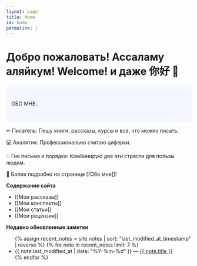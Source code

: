 ```yaml
---
layout: page
title: Home
id: home
permalink: /
---
```


# Добро пожаловать! Ассаламу аляйкум! Welcome! и даже 你好 👋

<p style="padding: 3em 1em; background: #f5f7ff; border-radius: 4px;">
ОБО МНЕ:
<p>✏ Писатель: Пишу книги, рассказы, курсы и все, что можно писать.<p>
<p>💻 Аналитик: Профессионально считаю циферки.<p>
<p>💡 Гик письма и порядка: Комбинирую две эти страсти для пользы людям.<p>
<p>📍 Более подробно на странице [[Обо мне]]!<p>
</p>

<strong>Содержание сайта</strong>
- [[Мои рассказы]]
- [[Мои конспекты]]
- [[Мои статьи]]
- [[Мои рецензии]]

<strong>Недавно обновленные заметки</strong>

<ul>
  {% assign recent_notes = site.notes | sort: "last_modified_at_timestamp" | reverse %}
  {% for note in recent_notes limit: 7 %}
    <li>
      {{ note.last_modified_at | date: "%Y-%m-%d" }} — <a class="internal-link" href="{{ site.baseurl }}{{ note.url }}">{{ note.title }}</a>
    </li>
  {% endfor %}
</ul>

<style>
  .wrapper {
    max-width: 46em;
  }
</style>
